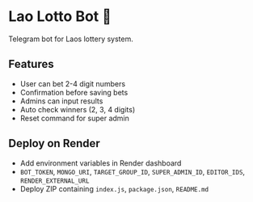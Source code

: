# Lao Lotto Bot 🎲

Telegram bot for Laos lottery system.

## Features
- User can bet 2-4 digit numbers
- Confirmation before saving bets
- Admins can input results
- Auto check winners (2, 3, 4 digits)
- Reset command for super admin

## Deploy on Render
- Add environment variables in Render dashboard
- `BOT_TOKEN`, `MONGO_URI`, `TARGET_GROUP_ID`, `SUPER_ADMIN_ID`, `EDITOR_IDS`, `RENDER_EXTERNAL_URL`
- Deploy ZIP containing `index.js`, `package.json`, `README.md`
